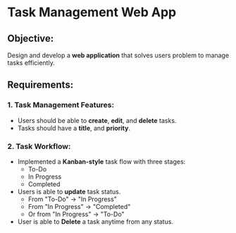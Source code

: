 # **Task Management Web App**

## **Objective:**  
Design and develop a **web application** that solves users problem to manage tasks efficiently.

## **Requirements:**  

### **1. Task Management Features:**  
- Users should be able to **create**, **edit**, and **delete** tasks.  
- Tasks should have a **title**, and **priority**.  

### **2. Task Workflow:**  
- Implemented a **Kanban-style** task flow with three stages:  
  - To-Do
  - In Progress 
  - Completed  
- Users is able to **update** task status.
  - From "To-Do" -> "In Progress"
  - From "In Progress" -> "Completed"
  - Or from "In Progress" -> "To-Do"
- User is able to **Delete** a task anytime from any status.
